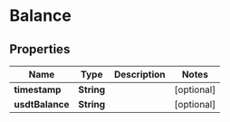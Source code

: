 

# Balance


## Properties

| Name | Type | Description | Notes |
|------------ | ------------- | ------------- | -------------|
|**timestamp** | **String** |  |  [optional] |
|**usdtBalance** | **String** |  |  [optional] |



